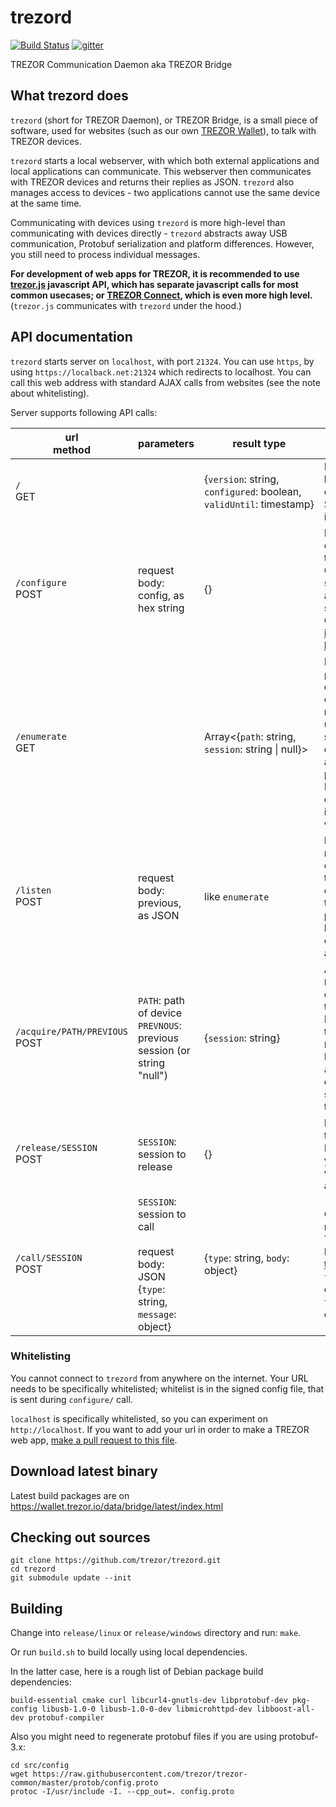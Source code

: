 # trezord

[![Build Status](https://travis-ci.org/trezor/trezord.svg?branch=master)](https://travis-ci.org/trezor/trezord) [![gitter](https://badges.gitter.im/trezor/community.svg)](https://gitter.im/trezor/community)

TREZOR Communication Daemon aka TREZOR Bridge

## What trezord does

`trezord` (short for TREZOR Daemon), or TREZOR Bridge, is a small piece of software, used for websites (such as our own [TREZOR Wallet](https://wallet.trezor.io)), to talk with TREZOR devices.

`trezord` starts a local webserver, with which both external applications and local applications can communicate. This webserver then communicates with TREZOR devices and returns their replies as JSON. `trezord` also manages access to devices - two applications cannot use the same device at the same time.

Communicating with devices using `trezord` is more high-level than communicating with devices directly - `trezord` abstracts away USB communication, Protobuf serialization and platform differences. However, you still need to process individual messages.

**For development of web apps for TREZOR, it is recommended to use [trezor.js](https://github.com/trezor/trezor.js) javascript API, which has separate javascript calls for most common usecases; or [TREZOR Connect](https://github.com/trezor/connect), which is even more high level.** (`trezor.js` communicates with `trezord` under the hood.)

## API documentation

`trezord` starts server on `localhost`, with port `21324`. You can use `https`, by using `https://localback.net:21324` which redirects to localhost. You can call this web address with standard AJAX calls from websites (see the note about whitelisting).

Server supports following API calls:

| url <br> method | parameters | result type | description |
|-------------|------------|-------------|-------------|
| `/` <br> GET | | {`version`:&nbsp;string,<br> `configured`:&nbsp;boolean,<br> `validUntil`:&nbsp;timestamp} | Returns current version of bridge and info about configuration.<br>See `/configure` for more info. |
| `/configure` <br> POST | request body: config, as hex string | {} | Before any advanced call, configuration file needs to be loaded to bridge.<br> Configuration file is signed by SatoshiLabs and the validity of the signature is limited.<br>Current config should be [in this repo](https://github.com/trezor/webwallet-data/blob/master/config_signed.bin), or [on AWS here](https://wallet.trezor.io/data/config_signed.bin). |
| `/enumerate` <br> GET | | Array&lt;{`path`:&nbsp;string, <br>`session`:&nbsp;string&nbsp;&#124;&nbsp;null}&gt; | Lists devices.<br>`path` uniquely defines device between more connected devices. It might or might not be unique over time; on some platform it changes, on others given USB port always returns the same path.<br>If `session` is null, nobody else is using the device; if it's string, it identifies who is using it. |
| `/listen` <br> POST | request body: previous, as JSON | like `enumerate` | Listen to changes and returns either on change or after 30 second timeout. Compares change from `previous` that is sent as a parameter. "Change" is both connecting/disconnecting and session change. |
| `/acquire/PATH/PREVIOUS` <br> POST | `PATH`: path of device<br>`PREVNOUS`: previous session (or string "null") | {`session`:&nbsp;string} | Acquires the device at `PATH`. By "acquiring" the device, you are claiming the device for yourself.<br>Before acquiring, checks that the current session is `PREVIOUS`.<br>If two applications call `acquire` on a newly connected device at the same time, only one of them succeed. |
| `/release/SESSION`<br>POST | `SESSION`: session to release | {} | Releases the device with the given session.<br>By "releasing" the device, you claim that you don't want to use the device anymore. |
| `/call/SESSION`<br>POST | `SESSION`: session to call<br><br>request body: JSON <br>{`type`: string, `message`: object}  | {`type`: string, `body`: object} | Calls the message and returns the response from TREZOR.<br>Messages are defined in [this protobuf file](https://github.com/trezor/trezor-common/blob/master/protob/messages.proto).<br>`type` in request is, for example, `GetFeatures`; `type` in response is, for example, `Features` |

### Whitelisting

You cannot connect to `trezord` from anywhere on the internet. Your URL needs to be specifically whitelisted; whitelist is in the signed config file, that is sent during `configure/` call.

`localhost` is specifically whitelisted, so you can experiment on `http://localhost`. If you want to add your url in order to make a TREZOR web app, [make a pull request to this file](https://github.com/trezor/trezor-common/blob/master/signer/config.json).

## Download latest binary

Latest build packages are on https://wallet.trezor.io/data/bridge/latest/index.html

## Checking out sources

```
git clone https://github.com/trezor/trezord.git
cd trezord
git submodule update --init
```

## Building

Change into `release/linux` or `release/windows` directory and run: `make`.

Or run `build.sh` to build locally using local dependencies.

In the latter case, here is a rough list of Debian package build dependencies:

`build-essential cmake curl libcurl4-gnutls-dev libprotobuf-dev pkg-config libusb-1.0-0 libusb-1.0-0-dev libmicrohttpd-dev libboost-all-dev protobuf-compiler`

Also you might need to regenerate protobuf files if you are using protobuf-3.x:

```
cd src/config
wget https://raw.githubusercontent.com/trezor/trezor-common/master/protob/config.proto
protoc -I/usr/include -I. --cpp_out=. config.proto
```

